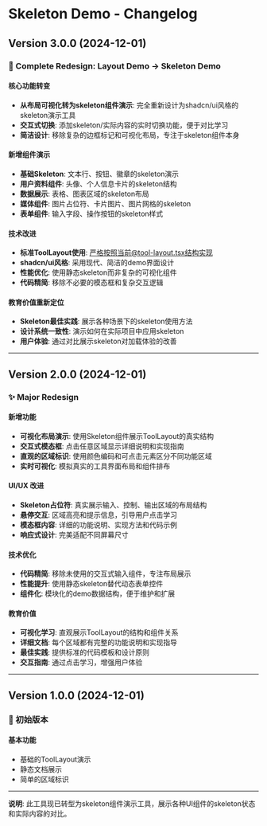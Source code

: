 # Skeleton Demo - Changelog

## Version 3.0.0 (2024-12-01)

### 🔄 Complete Redesign: Layout Demo → Skeleton Demo

#### 核心功能转变
- **从布局可视化转为skeleton组件演示**: 完全重新设计为shadcn/ui风格的skeleton演示工具
- **交互式切换**: 添加skeleton/实际内容的实时切换功能，便于对比学习
- **简洁设计**: 移除复杂的边框标记和可视化布局，专注于skeleton组件本身

#### 新增组件演示
- **基础Skeleton**: 文本行、按钮、徽章的skeleton演示
- **用户资料组件**: 头像、个人信息卡片的skeleton结构
- **数据展示**: 表格、图表区域的skeleton布局
- **媒体组件**: 图片占位符、卡片图片、图片网格的skeleton
- **表单组件**: 输入字段、操作按钮的skeleton样式

#### 技术改进
- **标准ToolLayout使用**: 严格按照当前@tool-layout.tsx结构实现
- **shadcn/ui风格**: 采用现代、简洁的demo界面设计
- **性能优化**: 使用静态skeleton而非复杂的可视化组件
- **代码精简**: 移除不必要的模态框和复杂交互逻辑

#### 教育价值重新定位
- **Skeleton最佳实践**: 展示各种场景下的skeleton使用方法
- **设计系统一致性**: 演示如何在实际项目中应用skeleton
- **用户体验**: 通过对比展示skeleton对加载体验的改善

---

## Version 2.0.0 (2024-12-01)

### ✨ Major Redesign

#### 新增功能
- **可视化布局演示**: 使用Skeleton组件展示ToolLayout的真实结构
- **交互式模态框**: 点击任意区域显示详细说明和实现指南
- **直观的区域标识**: 使用颜色编码和可点击元素区分不同功能区域
- **实时可视化**: 模拟真实的工具界面布局和组件排布

#### UI/UX 改进
- **Skeleton占位符**: 真实展示输入、控制、输出区域的布局结构
- **悬停交互**: 区域高亮和提示信息，引导用户点击学习
- **模态框内容**: 详细的功能说明、实现方法和代码示例
- **响应式设计**: 完美适配不同屏幕尺寸

#### 技术优化
- **代码精简**: 移除未使用的交互式输入组件，专注布局展示
- **性能提升**: 使用静态skeleton替代动态表单控件
- **组件化**: 模块化的demo数据结构，便于维护和扩展

#### 教育价值
- **可视化学习**: 直观展示ToolLayout的结构和组件关系
- **详细文档**: 每个区域都有完整的功能说明和实现指导
- **最佳实践**: 提供标准的代码模板和设计原则
- **交互指南**: 通过点击学习，增强用户体验

---

## Version 1.0.0 (2024-12-01)

### 🎉 初始版本

#### 基本功能
- 基础的ToolLayout演示
- 静态文档展示
- 简单的区域标识

---

**说明**: 此工具现已转型为skeleton组件演示工具，展示各种UI组件的skeleton状态和实际内容的对比。 